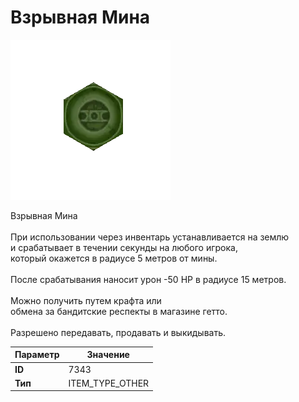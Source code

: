 # Взрывная Мина

![Item Image](../img/7343.webp?raw=true)

Взрывная Мина<br><br>При использовании через инвентарь устанавливается на землю<br>и срабатывает в течении секунды на любого игрока,<br>который окажется в радиусе 5 метров от мины.<br><br>После срабатывания наносит урон -50 HP в радиусе 15 метров.<br><br>Можно получить путем крафта или<br>обмена за бандитские респекты в магазине гетто.<br><br>Разрешено передавать, продавать и выкидывать.


| Параметр | Значение |
|----------|----------|
| **ID** | 7343 |
| **Тип** | ITEM_TYPE_OTHER |

